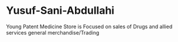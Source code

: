 # Yusuf-Sani-Abdullahi
Young Patent Medicine Store is Focused on sales of Drugs and allied services general merchandise/Trading
